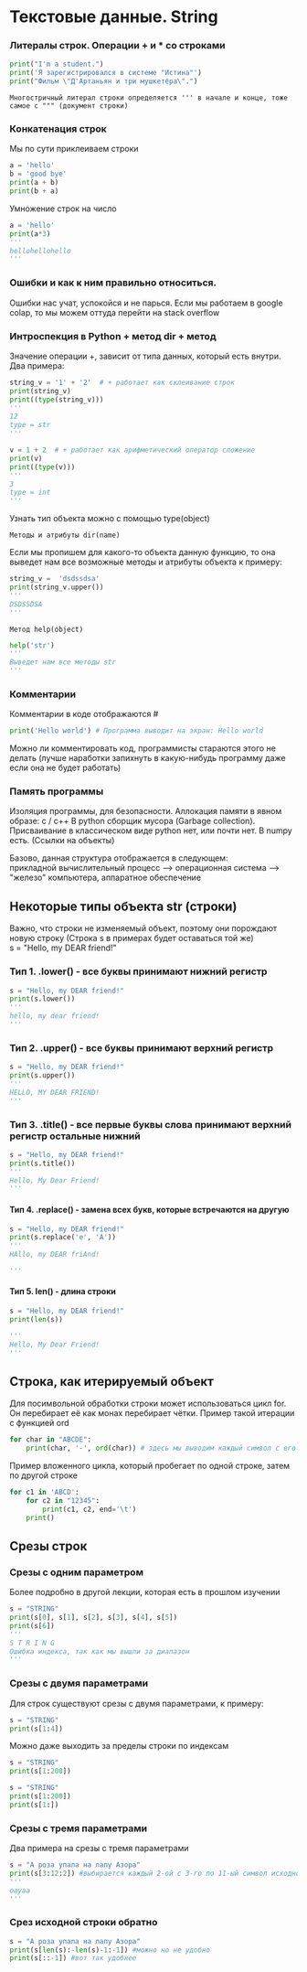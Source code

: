 # Текстовые данные. String

### Литералы строк. Операции + и * со строками

```python
print("I'm a student.")
print('Я зарегистрировался в системе "Истина"')
print("Фильм \"Д'Артаньян и три мушкетёра\".")
```

```
Многостричный литерал строки определяется ''' в начале и конце, тоже самое с """ (документ строки) 
```

### Конкатенация строк
Мы по сути приклеиваем строки

```python
a = 'hello'
b = 'good bye'
print(a + b)
print(b + a)
```

Умножение строк на число
```python
a = 'hello'
print(a*3)
'''
hellohellohello
'''
```

### Ошибки и как к ним правильно относиться.
Ошибки нас учат, успокойся и не парься.
Если мы работаем в google colap, то мы можем оттуда перейти на stack overflow


### Интроспекция в Python + метод dir + метод 
Значение операции +, зависит от типа данных, который есть внутри.
Два примера:
```python
string_v = '1' + '2'  # + работает как склеивание строк
print(string_v)
print((type(string_v)))
'''
12 
type = str
'''
```
```python
v = 1 + 2  # + работает как арифметический оператор сложение 
print(v)
print((type(v)))
'''
3
type = int
'''
```
Узнать тип объекта можно с помощью type(object)

```
Методы и атрибуты dir(name) 
```
Если мы пропишем для какого-то объекта данную функцию, то она выведет нам все возможные методы и атрибуты объекта
к примеру:
```python
string_v =  'dsdssdsa'
print(string_v.upper())
'''
DSDSSDSA
'''
```
```
Метод help(object) 
```
```python
help('str')
'''
Выведет нам все методы str
'''
```



### Комментарии
Комментарии в коде отображаются #
```python
print('Hello world') # Программа выводит на экран: Hello world
```
Можно ли комментировать код, программисты стараются этого не делать (лучше наработки запихнуть в какую-нибудь программу
даже если она не будет работать)

### Память программы
Изоляция программы, для безопасности.
Аллокация памяти в явном образе: c / c++
В python сборщик мусора (Garbage collection).
Присваивание в классическом виде python нет, или почти нет. В numpy есть. (Ссылки на объекты)

Базово, данная структура отображается в следующем:
<br>прикладной вычислительный процесс --> операционная система --> "железо" компьютера, аппаратное обеспечение

## Некоторые типы объекта str (строки)
Важно, что строки не изменяемый объект, поэтому они порождают новую строку (Строка s в примерах будет оставаться той же)
<br> s = "Hello, my DEAR friend!"
### Тип 1. .lower() - все буквы принимают нижний регистр
```python
s = "Hello, my DEAR friend!"
print(s.lower()) 
'''
hello, my dear friend!
'''
```

### Тип 2. .upper() - все буквы принимают верхний регистр
```python
s = "Hello, my DEAR friend!"
print(s.upper())
'''
HELLO, MY DEAR FRIEND!
'''
```

### Тип 3. .title() - все первые буквы слова принимают верхний регистр остальные нижний
```python
s = "Hello, my DEAR friend!"
print(s.title())
'''
Hello, My Dear Friend!
'''
```

#### Тип 4. .replace() - замена всех букв, которые встречаются на другую
```python
s = "Hello, my DEAR friend!"
print(s.replace('e', 'A'))
'''
HAllo, my DEAR friAnd!

'''
```

#### Тип 5. len() - длина строки
```python
s = "Hello, my DEAR friend!"
print(len(s))

'''
Hello, My Dear Friend!
'''
```

## Строка, как итерируемый объект
Для посимвольной обработки строки может использоваться цикл for. Он перебирает её как монах перебирает чётки.
Пример такой итерации с функцией ord
```python
for char in "ABCDE":
    print(char, '-', ord(char)) # здесь мы выводим каждый символ с его кодом UCS
```
Пример вложенного цикла, который пробегает по одной строке, затем по другой строке
```python
for c1 in 'ABCD':
    for c2 in "12345":
        print(c1, c2, end='\t')
    print()
```

## Срезы строк 
### Срезы с одним параметром
Более подробно в другой лекции, которая есть в прошлом изучении
```python
s = "STRING"
print(s[0], s[1], s[2], s[3], s[4], s[5])
print(s[6])
'''
S T R I N G
Ошибка индекса, так как мы вышли за диапазон
'''
```
### Срезы с двумя параметрами
Для строк существуют срезы с двумя параметрами, к примеру:
```python
s = "STRING"
print(s[1:4])
```
Можно даже выходить за пределы строки по индексам
```python
s = "STRING"
print(s[1:200])
```
```python
s = "STRING"
print(s[1:200])
print(s[1:])
```
### Срезы с тремя параметрами
Два примера на срезы с тремя параметрами
```python
s = "А роза упала на лапу Азора"
print(s[3:12:2]) #выбирается каждый 2-ой с 3-го по 11-ый символ исходной строки
'''
oayaa
'''
```

### Срез исходной строки обратно
```python
s = "А роза упала на лапу Азора"
print(s[len(s):-len(s)-1:-1]) #можно но не удобно
print(s[::-1]) #вот так удобнее
```

